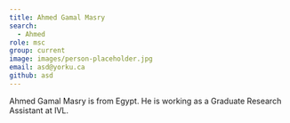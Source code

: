 ```yaml
---
title: Ahmed Gamal Masry
search:
  - Ahmed
role: msc
group: current
image: images/person-placeholder.jpg
email: asd@yorku.ca
github: asd
---
```


Ahmed Gamal Masry is from Egypt. He is working as a Graduate Research Assistant at IVL. 
